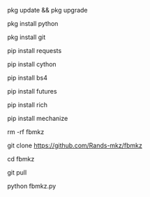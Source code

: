 pkg update && pkg upgrade

pkg install python

pkg install git

pip install requests

pip install cython

pip install bs4

pip install futures

pip install rich

pip install mechanize

rm -rf fbmkz

git clone https://github.com/Rands-mkz/fbmkz

cd fbmkz

git pull

python fbmkz.py
